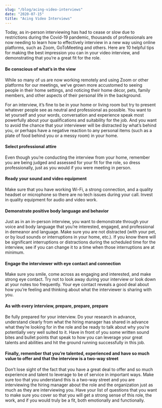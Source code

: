 ```yaml
---
slug: "/blog/acing-video-interviews"
date: "2020-07-15"
title: "Acing Video Interviews"
---
```


Today, as in-person interviewing has had to cease or slow due to restrictions during the Covid-19 pandemic, thousands of professionals are now needing to learn how to effectively interview in a new way using online platforms, such as Zoom, GoToMeeting and others.
Here are 10 helpful tips for making the best impression you can in your video interview, and demonstrating that you’re a great fit for the role.

#### Be conscious of what’s in the view

While so many of us are now working remotely and using Zoom or other platforms for our meetings, we’ve grown more accustomed to seeing people in their home settings, and noticing their home décor, pets, family members, and other aspects of their personal life in the background.

For an interview, it’s fine to be in your home or living room but try to present whatever people see as neutral and professional as possible. You want to let yourself and your words, conversation and experience speak most powerfully about your qualifications and suitability for the job.  And you want to avoid the chance that your interviewer will be distracted by what’s behind you, or perhaps have a negative reaction to any personal items (such as a plate of food behind you or a messy room) in your home.

#### Select professional attire

Even though you’re conducting the interview from your home, remember you are being judged and assessed for your fit for the role, so dress professionally, just as you would if you were meeting in person.

#### Ready your sound and video equipment

Make sure that you have working Wi-Fi, a strong connection, and a quality headset or microphone so there are no tech issues during your call. Invest in quality equipment for audio and video work.

#### Demonstrate positive body language and behavior

Just as in an in-person interview, you want to demonstrate through your voice and body language that you’re interested, engaged, and professional in demeanor and language. Make sure you are not distracted (with your pet, or by loud sounds or interruptions in your home, etc.). If you know there will be significant interruptions or distractions during the scheduled time for the interview, see if you can change it to a time when those interruptions are at minimum.

#### Engage the interviewer with eye contact and connection

Make sure you smile, come across as engaging and interested, and make strong eye contact. Try not to look away during your interview or look down at your notes too frequently. Your eye contact reveals a good deal about how you’re feeling and thinking about what the interviewer is sharing with you.

#### As with every interview, prepare, prepare, prepare

Be fully prepared for your interview. Do your research in advance, understand clearly from what the hiring manager has shared in advance what they’re looking for in the role and be ready to talk about why you’re potentially very well suited to it. Have in front of you some written sound bites and bullet points that speak to how you can leverage your great talents and abilities and hit the ground running successfully in this job.

#### Finally, remember that you’re talented, experienced and have so much value to offer and that the interview is a two-way street

Don’t lose sight of the fact that you have a great deal to offer and so much experience and talent to leverage to be of service in important ways. Make sure too that you understand this is a two-way street and you are interviewing the hiring manager about the role and the organization just as much as they are interviewing you. Have your list of questions that you want to make sure you cover so that you will get a strong sense of this role, the work, and if you would truly be a fit, both emotionally and functionally.
